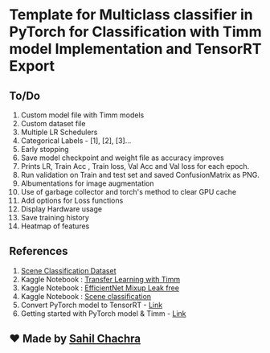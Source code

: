 # Template for Multiclass classifier in PyTorch for Classification with Timm model Implementation and TensorRT Export

## To/Do
1. Custom model file with Timm models
2. Custom dataset file
3. Multiple LR Schedulers
4. Categorical Labels - [1], [2], [3]...
5. Early stopping
6. Save model checkpoint and weight file as accuracy improves
7. Prints LR, Train Acc , Train loss, Val Acc and Val loss for each epoch.
8. Run validation on Train and test set and saved ConfusionMatrix as PNG.
9. Albumentations for image augmentation
10. Use of garbage collector and torch's method to clear GPU cache
11. Add options for Loss functions
12. Display Hardware usage
13. Save training history
14. Heatmap of features

## References
1. [Scene Classification Dataset](https://www.kaggle.com/datasets/nitishabharathi/scene-classification)
2. Kaggle Notebook : [Transfer Learning with Timm](https://www.kaggle.com/code/hinepo/transfer-learning-with-timm-models-and-pytorch)
3. Kaggle Notebook : [EfficientNet Mixup Leak free](https://www.kaggle.com/code/debarshichanda/efficientnetv2-mixup-leak-free)
4. Kaggle Notebook : [Scene classification](https://www.kaggle.com/code/krishnayogi/scene-classification-using-transfer-learning)
5. Convert PyTorch model to TensorRT - [Link](https://learnopencv.com/how-to-convert-a-model-from-pytorch-to-tensorrt-and-speed-up-inference/)
6. Getting started with PyTorch model & Timm - [Link](https://towardsdatascience.com/getting-started-with-pytorch-image-models-timm-a-practitioners-guide-4e77b4bf9055#9388)

## :heart: Made by [Sahil Chachra](https://github.com/SahilChachra)